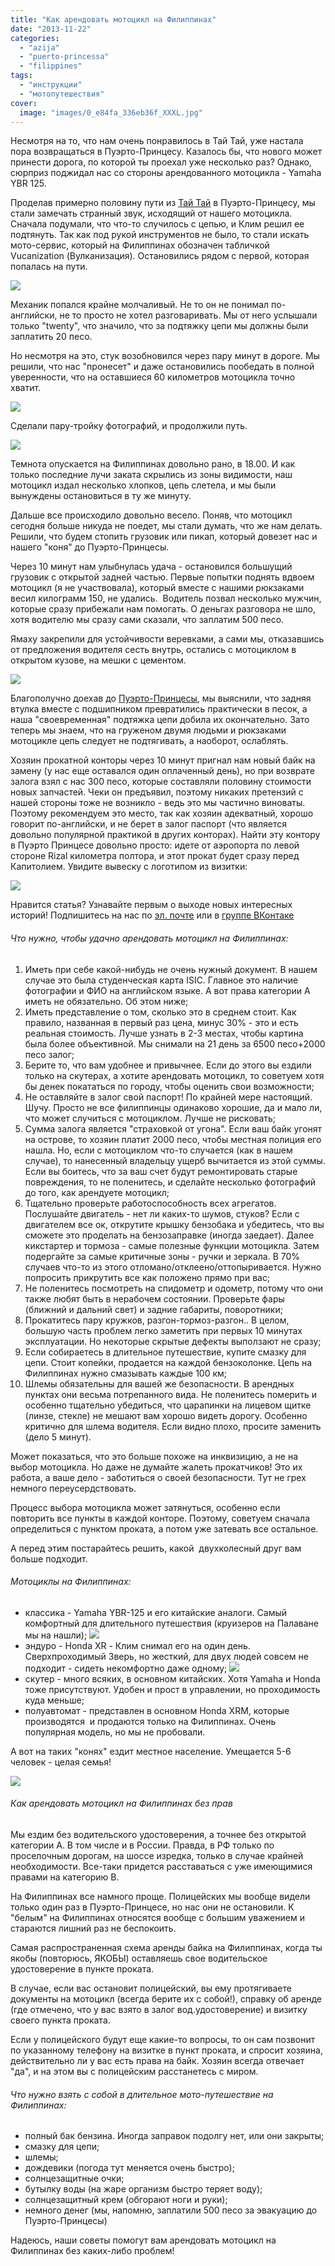 ```yaml
---
title: "Как арендовать мотоцикл на Филиппинах"
date: "2013-11-22"
categories: 
  - "azija"
  - "puerto-princessa"
  - "filippines"
tags: 
  - "инструкции"
  - "мотопутешествия"
cover:
  image: "images/0_e84fa_336eb36f_XXXL.jpg"
---
```


Несмотря на то, что нам очень понравилось в Тай Тай, уже настала пора возвращаться в Пуэрто-Принцесу. Казалось бы, что нового может принести дорога, по которой ты проехал уже несколько раз? Однако, сюрприз поджидал нас со стороны арендованного мотоцикла - Yamaha YBR 125.

<!--more-->

Проделав примерно половину пути из [Тай Тай](https://vodpop.ru/taj-taj-palavan/ "Неизведанный Палаван. Тай Тай") в Пуэрто-Принцесу, мы стали замечать странный звук, исходящий от нашего мотоцикла. Сначала подумали, что что-то случилось с цепью, и Клим решил ее подтянуть. Так как под рукой инструментов не было, то стали искать мото-сервис, который на Филиппинах обозначен табличкой Vucanization (Вулканизация). Остановились рядом с первой, которая попалась на пути.

![](images/0_ed2bd_b96e7f66_XXL.jpg)

Механик попался крайне молчаливый. Не то он не понимал по-английски, не то просто не хотел разговаривать. Мы от него услышали только "twenty", что значило, что за подтяжку цепи мы должны были заплатить 20 песо.

Но несмотря на это, стук возобновился через пару минут в дороге. Мы решили, что нас "пронесет" и даже остановились пообедать в полной уверенности, что на оставшиеся 60 километров мотоцикла точно хватит.

![](images/0_ed2b6_dabd425_XXL.jpg)

Сделали пару-тройку фотографий, и продолжили путь.

![](images/0_ed2b5_54ae9d6c_XXL.jpg)

Темнота опускается на Филиппинах довольно рано, в 18.00. И как только последние лучи заката скрылись из зоны видимости, наш мотоцикл издал несколько хлопков, цепь слетела, и мы были вынуждены остановиться в ту же минуту.

Дальше все происходило довольно весело. Поняв, что мотоцикл сегодня больше никуда не поедет, мы стали думать, что же нам делать. Решили, что будем стопить грузовик или пикап, который довезет нас и нашего "коня" до Пуэрто-Принцесы.

Через 10 минут нам улыбнулась удача - остановился большущий грузовик с открытой задней частью. Первые попытки поднять вдвоем мотоцикл (я не участвовала), который вместе с нашими рюкзаками весил килограмм 150, не удались.  Водитель позвал несколько мужчин, которые сразу прибежали нам помогать. О деньгах разговора не шло, хотя водителю мы сразу сами сказали, что заплатим 500 песо.

Ямаху закрепили для устойчивости веревками, а сами мы, отказавшись от предложения водителя сесть внутрь, остались с мотоциклом в открытом кузове, на мешки с цементом.

![](images/0_ed2b3_ff395a2b_XXL.jpg)

Благополучно доехав до [Пуэрто-Принцесы](https://vodpop.ru/chem-zanatsa-v-puerto-princesse/ "Чем заняться в Пуэрто-Принцессе: Хонда Бэй, гостиницы и рестораны"), мы выяснили, что задняя втулка вместе с подшипником превратились практически в песок, а наша "своевременная" подтяжка цепи добила их окончательно. Зато теперь мы знаем, что на груженом двумя людьми и рюкзаками мотоцикле цепь следует не подтягивать, а наоборот, ослаблять.

Хозяин прокатной конторы через 10 минут пригнал нам новый байк на замену (у нас еще оставался один оплаченный день), но при возврате залога взял с нас 300 песо, которые составляли половину стоимости новых запчастей. Чеки он предъявил, поэтому никаких претензий с нашей стороны тоже не возникло - ведь это мы частично виноваты. Поэтому рекомендуем это место, так как хозяин адекватный, хорошо говорит по-английски, и не берет в залог паспорт (что является довольно популярной практикой в других конторах). Найти эту контору в Пуэрто Принцесе довольно просто: идете от аэропорта по левой стороне Rizal километра полтора, и этот прокат будет сразу перед Капитолием. Увидите вывеску с логотипом из визитки:

![](images/0_ee8e6_c7f3fec_XXL.jpg)

Нравится статья? Узнавайте первым о выходе новых интересных историй! Подпишитесь на нас по [эл. почте](http://feedburner.google.com/fb/a/mailverify?uri=vodpop&loc=ru_RU) или в [группе ВКонтаке](http://vk.com/vodpop)

###### Что нужно, чтобы удачно арендовать мотоцикл на Филиппинах:

1. Иметь при себе какой-нибудь не очень нужный документ. В нашем случае это была студенческая карта ISIC. Главное это наличие фотографии и ФИО на английском языке. А вот права категории А иметь не обязательно. Об этом ниже;
2. Иметь представление о том, сколько это в среднем стоит. Как правило, названная в первый раз цена, минус 30% - это и есть реальная стоимость. Лучше узнать в 2-3 местах, чтобы картина была более объективной. Мы снимали на 21 день за 6500 песо+2000 песо залог;
3. Берите то, что вам удобнее и привычнее. Если до этого вы ездили только на скутерах, а хотите арендовать мотоцикл, то советуем хотя бы денек покататься по городу, чтобы оценить свои возможности;
4. Не оставляйте в залог свой паспорт! По крайней мере настоящий. Шучу. Просто не все филиппинцы одинаково хорошие, да и мало ли, что может случиться с мотоциклом. Лучше не рисковать;
5. Сумма залога является "страховкой от угона". Если ваш байк угонят на острове, то хозяин платит 2000 песо, чтобы местная полиция его нашла. Но, если с мотоциклом что-то случается (как в нашем случае), то нанесенный владельцу ущерб вычитается из этой суммы. Если вы боитесь, что за ваш счет будут ремонтировать старые повреждения, то не поленитесь, и сделайте несколько фотографий до того, как арендуете мотоцикл;
6. Тщательно проверьте работоспособность всех агрегатов. Послушайте двигатель - нет ли каких-то шумов, стуков? Если с двигателем все ок, открутите крышку бензобака и убедитесь, что вы сможете это проделать на бензозаправке (иногда заедает). Далее кикстартер и тормоза - самые полезные функции мотоцикла. Затем подергайте за самые критичные зоны - ручки и зеркала. В 70% случаев что-то из этого отломано/отклеено/оттопыривается. Нужно попросить прикрутить все как положено прямо при вас;
7. Не поленитесь посмотреть на спидометр и одометр, потому что они также любят быть в нерабочем состоянии. Проверьте фары (ближний и дальний свет) и задние габариты, поворотники;
8. Прокатитесь пару кружков, разгон-тормоз-разгон.. В целом, большую часть проблем легко заметить при первых 10 минутах эксплуатации. Но некоторые скрытые дефекты выползают не сразу;
9. Если собираетесь в длительное путешествие, купите смазку для цепи. Стоит копейки, продается на каждой бензоколонке. Цепь на Филиппинах нужно смазывать каждые 100 км;
10. Шлемы обязательны для вашей же безопасности. В арендных пунктах они весьма потрепанного вида. Не поленитесь померить и особенно тщательно убедиться, что царапинки на лицевом щитке (линзе, стекле) не мешают вам хорошо видеть дорогу. Особенно критично для шлема водителя. Если видно плохо, просите заменить (дело 5 минут).

Может показаться, что это больше похоже на инквизицию, а не на выбор мотоцикла. Но даже не думайте жалеть прокатчиков! Это их работа, а ваше дело - заботиться о своей безопасности. Тут не грех немного переусердствовать.

Процесс выбора мотоцикла может затянуться, особенно если повторить все пункты в каждой конторе. Поэтому, советуем сначала определиться с пунктом проката, а потом уже затевать все остальное.

А перед этим постарайтесь решить, какой  двухколесный друг вам больше подходит.

###### Мотоциклы на Филиппинах:

- классика - Yamaha YBR-125 и его китайские аналоги. Самый комфортный для длительного путешествия (круизеров на Палаване мы на нашли); ![](images/0_e8431_9aedc7ef_XXL.jpg)
- эндуро - Honda XR - Клим снимал его на один день. Сверхпроходимый Зверь, но жесткий, для двух людей совсем не подходит - сидеть некомфортно даже одному; ![](images/0_e84f1_2c05818b_XXL.jpg)
- скутер - много всяких, в основном китайских. Хотя Yamaha и Honda тоже присутствуют. Удобен и прост в управлении, но проходимость куда меньше;
- полуавтомат - представлен в основном Honda XRM, которые производятся  и продаются только на Филиппинах. Очень популярная модель, но мы не пробовали.

А вот на таких "конях" ездит местное население. Умещается 5-6 человек - целая семья!

![](images/0_ea33f_d37d2e0c_XXL.jpg)

###### Как арендовать мотоцикл на Филиппинах без прав

Мы ездим без водительского удостоверения, а точнее без открытой категории А. В том числе и в России. Правда, в РФ только по проселочным дорогам, на шоссе изредка, только в случае крайней необходимости. Все-таки придется расставаться с уже имеющимися правами на категорию В.

На Филиппинах все намного проще. Полицейских мы вообще видели только один раз в Пуэрто-Принцесе, но нас они не остановили. К "белым" на Филиппинах относятся вообще с большим уважением и стараются лишний раз не беспокоить.

Самая распространенная схема аренды байка на Филиппинах, когда ты якобы (повторюсь, ЯКОБЫ) оставляешь свое водительское удостоверение в пункте проката.

В случае, если вас остановит полицейский, вы ему протягиваете документы на мотоцикл (всегда берите их с собой!), справку об аренде (где отмечено, что у вас взято в залог вод.удостоверение) и визитку своего пункта проката.

Если у полицейского будут еще какие-то вопросы, то он сам позвонит по указанному телефону на визитке в пункт проката, и спросит хозяина, действительно ли у вас есть права на байк. Хозяин всегда отвечает "да", и на этом вы с полицейским расстанетесь с миром.

###### Что нужно взять с собой в длительное мото-путешествие на Филиппинах:

- полный бак бензина. Иногда заправок подолгу нет, или они закрыты;
- смазку для цепи;
- шлемы;
- дождевики (погода тут меняется очень быстро);
- солнцезащитные очки;
- бутылку воды (на жаре организм быстро теряет воду);
- солнцезащитный крем (обгорают ноги и руки);
- немного денег (мы, напомню, заплатили 500 песо за эвакуацию до Пуэрто-Принцесы)

Надеюсь, наши советы помогут вам арендовать мотоцикл на Филиппинах без каких-либо проблем!
